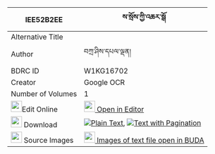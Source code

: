 |IEE52B2EE|ས་སྲོས་ཀྱི་འཆར་སྒོ 
| --- | --- 
|Alternative Title |
|Author| བཀྲ་ཤིས་དཔལ་ལྡན།
|BDRC ID | W1KG16702
|Creator | Google OCR
|Number of Volumes| 1
|<img width="25" src="https://img.icons8.com/color/25/000000/edit-property.png">Edit Online| [<img width="25" src="https://avatars.githubusercontent.com/u/45091458?s=200&v=4"> Open in Editor](http://editor.openpecha.org/IEE52B2EE)
|<img width="25" src="https://img.icons8.com/fluent/48/000000/download-2.png"/>  Download | [![](https://img.icons8.com/color/20/000000/txt.png)Plain Text](https://github.com/Openpecha/IEE52B2EE/releases/download/v2/sa_so_kyi_chargo_plain_IEE52B2EE.zip), [![](https://img.icons8.com/color/20/000000/txt.png)Text with Pagination](https://github.com/Openpecha/IEE52B2EE/releases/download/v2/sa_so_kyi_chargo_pages_IEE52B2EE.zip)
|<img width="25" src="https://img.icons8.com/plasticine/100/000000/pictures-folder.png"/>  Source Images | [<img width="25" src="https://library.bdrc.io/icons/BUDA-small.svg"> Images of text file open in BUDA](https://library.bdrc.io/show/bdr:W1KG16702)